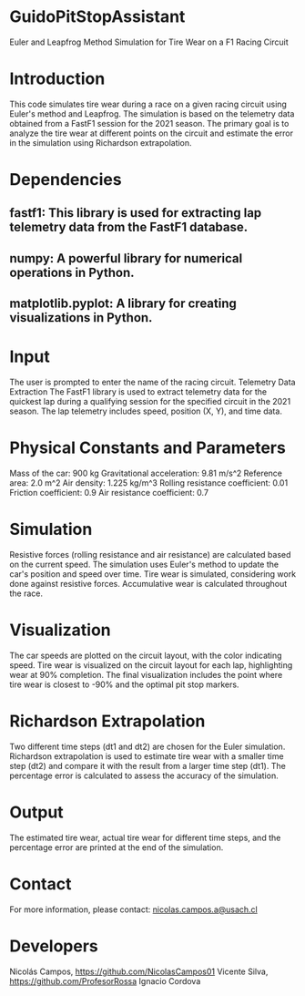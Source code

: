 # GuidoPitStopAssistant
 Euler and Leapfrog Method Simulation for Tire Wear on a F1 Racing Circuit
# Introduction
This code simulates tire wear during a race on a given racing circuit using Euler's method and Leapfrog. The simulation is based on the telemetry data obtained from a FastF1 session for the 2021 season. The primary goal is to analyze the tire wear at different points on the circuit and estimate the error in the simulation using Richardson extrapolation.

# Dependencies
## fastf1: This library is used for extracting lap telemetry data from the FastF1 database.
## numpy: A powerful library for numerical operations in Python.
## matplotlib.pyplot: A library for creating visualizations in Python.
# Input
The user is prompted to enter the name of the racing circuit.
Telemetry Data Extraction
The FastF1 library is used to extract telemetry data for the quickest lap during a qualifying session for the specified circuit in the 2021 season.
The lap telemetry includes speed, position (X, Y), and time data.
# Physical Constants and Parameters
Mass of the car: 900 kg
Gravitational acceleration: 9.81 m/s^2
Reference area: 2.0 m^2
Air density: 1.225 kg/m^3
Rolling resistance coefficient: 0.01
Friction coefficient: 0.9
Air resistance coefficient: 0.7
# Simulation
Resistive forces (rolling resistance and air resistance) are calculated based on the current speed.
The simulation uses Euler's method to update the car's position and speed over time.
Tire wear is simulated, considering work done against resistive forces.
Accumulative wear is calculated throughout the race.
# Visualization
The car speeds are plotted on the circuit layout, with the color indicating speed.
Tire wear is visualized on the circuit layout for each lap, highlighting wear at 90% completion.
The final visualization includes the point where tire wear is closest to -90% and the optimal pit stop markers.
# Richardson Extrapolation
Two different time steps (dt1 and dt2) are chosen for the Euler simulation.
Richardson extrapolation is used to estimate tire wear with a smaller time step (dt2) and compare it with the result from a larger time step (dt1).
The percentage error is calculated to assess the accuracy of the simulation.
# Output
The estimated tire wear, actual tire wear for different time steps, and the percentage error are printed at the end of the simulation.
# Contact
For more information, please contact: nicolas.campos.a@usach.cl
# Developers
Nicolás Campos, https://github.com/NicolasCampos01
Vicente Silva, https://github.com/ProfesorRossa
Ignacio Cordova
